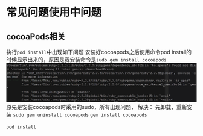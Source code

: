 # 常见问题使用中问题

## cocoaPods相关

执行`pod install`中出现如下问题
安装好cocoapods之后使用命令pod install的时候显示出来的，原因是我安装命令是`sudo gem install cocoapods`
![](media/14751314131029/14751314560244.jpg)
原先是安装cocoapods时采用的sudo，所有出现问题，
解决：
先卸载，重新安装
`sudo gem uninstall cocoapods`
`gem install cocoapods`

`pod install`


